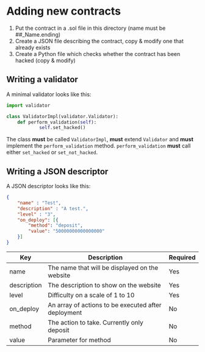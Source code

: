 # Adding new contracts
1. Put the contract in a .sol file in this directory (name must be ##_Name.ending)
2. Create a JSON file describing the contract, copy & modify one that already exists
3. Create a Python file which checks whether the contract has been hacked (copy & modify)

## Writing a validator
A minimal validator looks like this:
```python
import validator

class ValidatorImpl(validator.Validator):
    def perform_validation(self):
            self.set_hacked()
```
The class **must** be called `ValidatorImpl`, **must** extend `Validator` and **must** implement the `perform_validation` method.
`perform_validation` **must** call either `set_hacked` or `set_not_hacked`.

## Writing a JSON descriptor
A JSON descriptor looks like this:
```json
{
    "name" : "Test",
    "description" : "A test.",
    "level" : "3",
    "on_deploy": [{
        "method": "deposit",
        "value": "50000000000000000"
    }]
}
```

| Key           | Description                                         | Required |
| ------------- | --------------------------------------------------- | -------- |
| name          | The name that will be displayed on the website      | Yes      |
| description   | The description to show on the website              | Yes      |
| level         | Difficulty on a scale of 1 to 10                    | Yes      |
| on_deploy     | An array of actions to be executed after deployment | No       |
| method        | The action to take. Currently only deposit          | No       |
| value         | Parameter for method                                | No       |